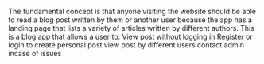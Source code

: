 The fundamental concept is that anyone visiting the website 
should be able to read a blog post written by them or another user because the app has a 
landing page that lists a variety of articles written by different authors.
This is a blog app that allows a user to:
View post without logging in
Register or login to create personal post
view post by different users
contact admin incase of issues
